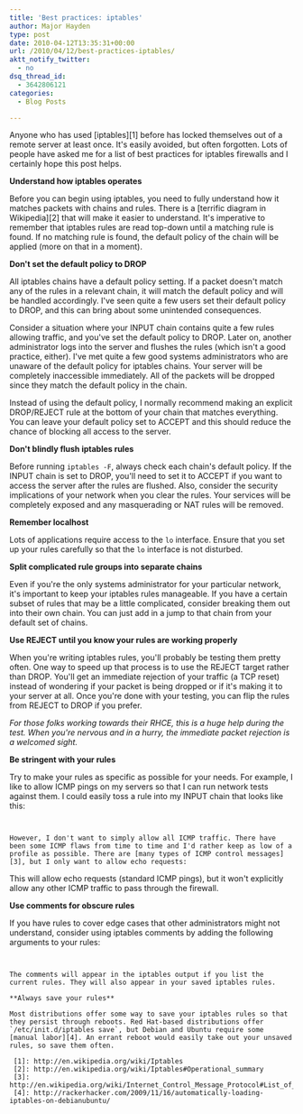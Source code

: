 ```yaml
---
title: 'Best practices: iptables'
author: Major Hayden
type: post
date: 2010-04-12T13:35:31+00:00
url: /2010/04/12/best-practices-iptables/
aktt_notify_twitter:
  - no
dsq_thread_id:
  - 3642806121
categories:
  - Blog Posts

---
```

Anyone who has used [iptables][1] before has locked themselves out of a remote server at least once. It's easily avoided, but often forgotten. Lots of people have asked me for a list of best practices for iptables firewalls and I certainly hope this post helps.

**Understand how iptables operates**

Before you can begin using iptables, you need to fully understand how it matches packets with chains and rules. There is a [terrific diagram in Wikipedia][2] that will make it easier to understand. It's imperative to remember that iptables rules are read top-down until a matching rule is found. If no matching rule is found, the default policy of the chain will be applied (more on that in a moment).

**Don't set the default policy to DROP**

All iptables chains have a default policy setting. If a packet doesn't match any of the rules in a relevant chain, it will match the default policy and will be handled accordingly. I've seen quite a few users set their default policy to DROP, and this can bring about some unintended consequences.

Consider a situation where your INPUT chain contains quite a few rules allowing traffic, and you've set the default policy to DROP. Later on, another administrator logs into the server and flushes the rules (which isn't a good practice, either). I've met quite a few good systems administrators who are unaware of the default policy for iptables chains. Your server will be completely inaccessible immediately. All of the packets will be dropped since they match the default policy in the chain.

Instead of using the default policy, I normally recommend making an explicit DROP/REJECT rule at the bottom of your chain that matches everything. You can leave your default policy set to ACCEPT and this should reduce the chance of blocking all access to the server.

**Don't blindly flush iptables rules**

Before running `iptables -F`, always check each chain's default policy. If the INPUT chain is set to DROP, you'll need to set it to ACCEPT if you want to access the server after the rules are flushed. Also, consider the security implications of your network when you clear the rules. Your services will be completely exposed and any masquerading or NAT rules will be removed.

**Remember localhost**

Lots of applications require access to the `lo` interface. Ensure that you set up your rules carefully so that the `lo` interface is not disturbed.

**Split complicated rule groups into separate chains**

Even if you're the only systems administrator for your particular network, it's important to keep your iptables rules manageable. If you have a certain subset of rules that may be a little complicated, consider breaking them out into their own chain. You can just add in a jump to that chain from your default set of chains.

**Use REJECT until you know your rules are working properly**

When you're writing iptables rules, you'll probably be testing them pretty often. One way to speed up that process is to use the REJECT target rather than DROP. You'll get an immediate rejection of your traffic (a TCP reset) instead of wondering if your packet is being dropped or if it's making it to your server at all. Once you're done with your testing, you can flip the rules from REJECT to DROP if you prefer.

_For those folks working towards their RHCE, this is a huge help during the test. When you're nervous and in a hurry, the immediate packet rejection is a welcomed sight._

**Be stringent with your rules**

Try to make your rules as specific as possible for your needs. For example, I like to allow ICMP pings on my servers so that I can run network tests against them. I could easily toss a rule into my INPUT chain that looks like this:

```


However, I don't want to simply allow all ICMP traffic. There have been some ICMP flaws from time to time and I'd rather keep as low of a profile as possible. There are [many types of ICMP control messages][3], but I only want to allow echo requests:

```


This will allow echo requests (standard ICMP pings), but it won't explicitly allow any other ICMP traffic to pass through the firewall.

**Use comments for obscure rules**

If you have rules to cover edge cases that other administrators might not understand, consider using iptables comments by adding the following arguments to your rules:

```


The comments will appear in the iptables output if you list the current rules. They will also appear in your saved iptables rules.

**Always save your rules**

Most distributions offer some way to save your iptables rules so that they persist through reboots. Red Hat-based distributions offer `/etc/init.d/iptables save`, but Debian and Ubuntu require some [manual labor][4]. An errant reboot would easily take out your unsaved rules, so save them often.

 [1]: http://en.wikipedia.org/wiki/Iptables
 [2]: http://en.wikipedia.org/wiki/Iptables#Operational_summary
 [3]: http://en.wikipedia.org/wiki/Internet_Control_Message_Protocol#List_of_permitted_control_messages_.28incomplete_list.29
 [4]: http://rackerhacker.com/2009/11/16/automatically-loading-iptables-on-debianubuntu/

